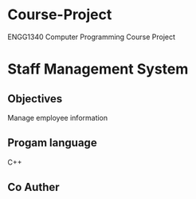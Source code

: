 # Course-Project
ENGG1340 Computer Programming Course Project

# Staff Management System

## Objectives
Manage employee information

## Progam language
C++

## Co Auther
